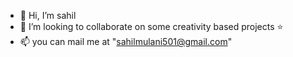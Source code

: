 - 👋 Hi, I’m sahil
- 💞️ I’m looking to collaborate on some creativity based projects ⭐
- 📫 you can mail me at "sahilmulani501@gmail.com" 

<!---
Sahilm416/Sahilm416 is a ✨ special ✨ repository because its `README.md` (this file) appears on your GitHub profile.
You can click the Preview link to take a look at your changes.
--->
